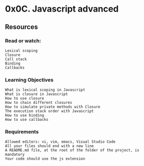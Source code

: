 # 0x0C. Javascript advanced

## Resources

### Read or watch:

    Lexical scoping
    Closure
    Call stack
    Binding
    Callbacks

### Learning Objectives

    What is lexical scoping in Javascript
    What is closure in Javascript
    How to use closure
    How to chain different closures
    How to simulate private methods with Closure
    The execution stack order with Javascript
    How to use binding
    How to use callbacks

### Requirements

    Allowed editors: vi, vim, emacs, Visual Studio Code
    All your files should end with a new line
    A README.md file, at the root of the folder of the project, is mandatory
    Your code should use the js extension

